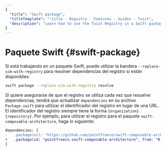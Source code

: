 ```yaml
---
{
  "title": "Swift package",
  "titleTemplate": ":title · Registry · Features · Guides · Tuist",
  "description": "Learn how to use the Tuist Registry in a Swift package."
}
---
```

# Paquete Swift {#swift-package}

Si está trabajando en un paquete Swift, puede utilizar la bandera
`--replace-scm-with-registry` para resolver dependencias del registro si están
disponibles:

```bash
swift package --replace-scm-with-registry resolve
```

Si quiere asegurarse de que el registro se utiliza cada vez que resuelve
dependencias, tendrá que actualizar `dependencies` en su archivo `Package.swift`
para utilizar el identificador del registro en lugar de una URL. El
identificador del registro siempre tiene la forma `{organization}.{repository}`.
Por ejemplo, para utilizar el registro para el paquete
`swift-composable-architecture`, haga lo siguiente:
```diff
dependencies: [
-   .package(url: "https://github.com/pointfreeco/swift-composable-architecture", from: "0.1.0")
+   .package(id: "pointfreeco.swift-composable-architecture", from: "0.1.0")
]
```
